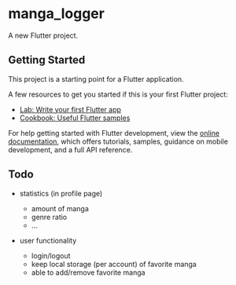 # manga_logger

A new Flutter project.

## Getting Started

This project is a starting point for a Flutter application.

A few resources to get you started if this is your first Flutter project:

- [Lab: Write your first Flutter app](https://docs.flutter.dev/get-started/codelab)
- [Cookbook: Useful Flutter samples](https://docs.flutter.dev/cookbook)

For help getting started with Flutter development, view the
[online documentation](https://docs.flutter.dev/), which offers tutorials,
samples, guidance on mobile development, and a full API reference.

## Todo

- statistics (in profile page)
  - amount of manga
  - genre ratio
  - ...

- user functionality
  - login/logout
  - keep local storage (per account) of favorite manga
  - able to add/remove favorite manga
